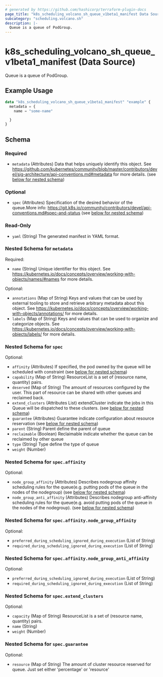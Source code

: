 ```yaml
---
# generated by https://github.com/hashicorp/terraform-plugin-docs
page_title: "k8s_scheduling_volcano_sh_queue_v1beta1_manifest Data Source - terraform-provider-k8s"
subcategory: "scheduling.volcano.sh"
description: |-
  Queue is a queue of PodGroup.
---
```


# k8s_scheduling_volcano_sh_queue_v1beta1_manifest (Data Source)

Queue is a queue of PodGroup.

## Example Usage

```terraform
data "k8s_scheduling_volcano_sh_queue_v1beta1_manifest" "example" {
  metadata = {
    name = "some-name"

  }
}
```

<!-- schema generated by tfplugindocs -->
## Schema

### Required

- `metadata` (Attributes) Data that helps uniquely identify this object. See https://github.com/kubernetes/community/blob/master/contributors/devel/sig-architecture/api-conventions.md#metadata for more details. (see [below for nested schema](#nestedatt--metadata))

### Optional

- `spec` (Attributes) Specification of the desired behavior of the queue.More info: https://git.k8s.io/community/contributors/devel/api-conventions.md#spec-and-status (see [below for nested schema](#nestedatt--spec))

### Read-Only

- `yaml` (String) The generated manifest in YAML format.

<a id="nestedatt--metadata"></a>
### Nested Schema for `metadata`

Required:

- `name` (String) Unique identifier for this object. See https://kubernetes.io/docs/concepts/overview/working-with-objects/names/#names for more details.

Optional:

- `annotations` (Map of String) Keys and values that can be used by external tooling to store and retrieve arbitrary metadata about this object. See https://kubernetes.io/docs/concepts/overview/working-with-objects/annotations/ for more details.
- `labels` (Map of String) Keys and values that can be used to organize and categorize objects. See https://kubernetes.io/docs/concepts/overview/working-with-objects/labels/ for more details.


<a id="nestedatt--spec"></a>
### Nested Schema for `spec`

Optional:

- `affinity` (Attributes) If specified, the pod owned by the queue will be scheduled with constraint (see [below for nested schema](#nestedatt--spec--affinity))
- `capability` (Map of String) ResourceList is a set of (resource name, quantity) pairs.
- `deserved` (Map of String) The amount of resources configured by the user. This part of resource can be shared with other queues and reclaimed back.
- `extend_clusters` (Attributes List) extendCluster indicate the jobs in this Queue will be dispatched to these clusters. (see [below for nested schema](#nestedatt--spec--extend_clusters))
- `guarantee` (Attributes) Guarantee indicate configuration about resource reservation (see [below for nested schema](#nestedatt--spec--guarantee))
- `parent` (String) Parent define the parent of queue
- `reclaimable` (Boolean) Reclaimable indicate whether the queue can be reclaimed by other queue
- `type` (String) Type define the type of queue
- `weight` (Number)

<a id="nestedatt--spec--affinity"></a>
### Nested Schema for `spec.affinity`

Optional:

- `node_group_affinity` (Attributes) Describes nodegroup affinity scheduling rules for the queue(e.g. putting pods of the queue in the nodes of the nodegroup) (see [below for nested schema](#nestedatt--spec--affinity--node_group_affinity))
- `node_group_anti_affinity` (Attributes) Describes nodegroup anti-affinity scheduling rules for the queue(e.g. avoid putting pods of the queue in the nodes of the nodegroup). (see [below for nested schema](#nestedatt--spec--affinity--node_group_anti_affinity))

<a id="nestedatt--spec--affinity--node_group_affinity"></a>
### Nested Schema for `spec.affinity.node_group_affinity`

Optional:

- `preferred_during_scheduling_ignored_during_execution` (List of String)
- `required_during_scheduling_ignored_during_execution` (List of String)


<a id="nestedatt--spec--affinity--node_group_anti_affinity"></a>
### Nested Schema for `spec.affinity.node_group_anti_affinity`

Optional:

- `preferred_during_scheduling_ignored_during_execution` (List of String)
- `required_during_scheduling_ignored_during_execution` (List of String)



<a id="nestedatt--spec--extend_clusters"></a>
### Nested Schema for `spec.extend_clusters`

Optional:

- `capacity` (Map of String) ResourceList is a set of (resource name, quantity) pairs.
- `name` (String)
- `weight` (Number)


<a id="nestedatt--spec--guarantee"></a>
### Nested Schema for `spec.guarantee`

Optional:

- `resource` (Map of String) The amount of cluster resource reserved for queue. Just set either 'percentage' or 'resource'
